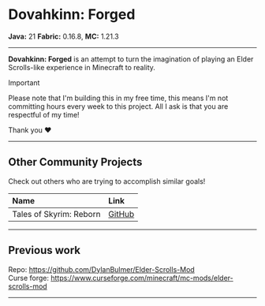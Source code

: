 # Dovahkinn: Forged
**Java:** 21 **Fabric:** 0.16.8, **MC:** 1.21.3

---

**Dovahkinn: Forged** is an attempt to turn the imagination of playing an Elder Scrolls-like experience in Minecraft to
reality.

> [!IMPORTANT]
> Please note that I'm building this in my free time, this means I'm not committing hours every week to this project.
> All I ask is that you are respectful of my time!
>
> Thank you :heart:

---

## Other Community Projects

Check out others who are trying to accomplish similar goals!

| Name                    | Link                                                 |
|:------------------------|:-----------------------------------------------------|
| Tales of Skyrim: Reborn | [GitHub](https://github.com/f1lasek/Tales-of-Skyrim) |

---

## Previous work

Repo: https://github.com/DylanBulmer/Elder-Scrolls-Mod <br/>
Curse forge: https://www.curseforge.com/minecraft/mc-mods/elder-scrolls-mod

---


